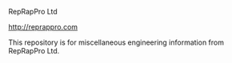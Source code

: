 RepRapPro Ltd

http://reprappro.com

This repository is for miscellaneous engineering information from RepRapPro Ltd.

